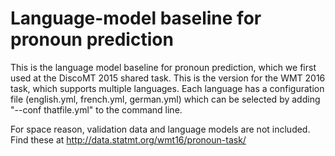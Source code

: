 Language-model baseline for pronoun prediction
==============================================

This is the language model baseline for pronoun prediction, which we
first used at the DiscoMT 2015 shared task. This is the version for
the WMT 2016 task, which supports multiple languages. Each language
has a configuration file (english.yml, french.yml, german.yml)
which can be selected by adding "--conf thatfile.yml" to the command
line.

For space reason, validation data and language models are not included.
Find these at http://data.statmt.org/wmt16/pronoun-task/
